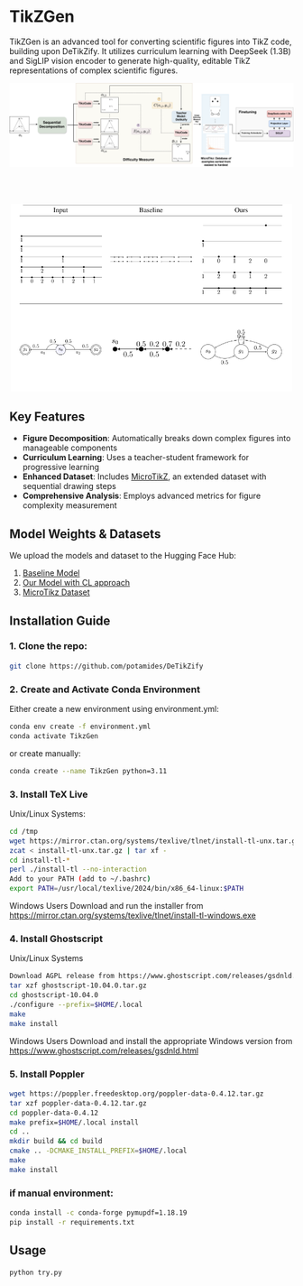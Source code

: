 # TikZGen

TikZGen is an advanced tool for converting scientific figures into TikZ code, building upon DeTikZify. It utilizes curriculum learning with DeepSeek (1.3B) and SigLIP vision encoder to generate high-quality, editable TikZ representations of complex scientific figures.
<div align="center">
<img src="images/arch2.drawio.png" width="800" alt="Example 1">
</div>

<br><br>

<div align="center">
<img src="images/eval.png" width="500" alt="Example 1">
</div>

## Key Features

- **Figure Decomposition**: Automatically breaks down complex figures into manageable components
- **Curriculum Learning**: Uses a teacher-student framework for progressive learning
- **Enhanced Dataset**: Includes [MicroTikZ](https://huggingface.co/datasets/samahadhoud/decomposed-tikz-dataset-with-difficulty-measure-0-10), an extended dataset with sequential drawing steps
- **Comprehensive Analysis**: Employs advanced metrics for figure complexity measurement

## Model Weights & Datasets
We upload the models and dataset to the Hugging Face Hub:
1. [Baseline Model](https://huggingface.co/samahadhoud/deepseek-coder-1.3b-base_10k)
2. [Our Model with CL approach](https://huggingface.co/samahadhoud/deepseek-coder-1.3b-base-with-curriculum-learning_10k_pvalue2_lambda0.3_tgrow8)
3. [MicroTikz Dataset](https://huggingface.co/datasets/samahadhoud/decomposed-tikz-dataset-with-difficulty-measure-0-10)

## Installation Guide
### 1. Clone the repo: 
```bash
git clone https://github.com/potamides/DeTikZify
```
### 2. Create and Activate Conda Environment
Either create a new environment using environment.yml:
```bash
conda env create -f environment.yml
conda activate TikzGen
```
or create manually:
```bash
conda create --name TikzGen python=3.11
```
### 3. Install TeX Live
Unix/Linux Systems:
```bash
cd /tmp
wget https://mirror.ctan.org/systems/texlive/tlnet/install-tl-unx.tar.gz
zcat < install-tl-unx.tar.gz | tar xf -
cd install-tl-*
perl ./install-tl --no-interaction
Add to your PATH (add to ~/.bashrc)
export PATH=/usr/local/texlive/2024/bin/x86_64-linux:$PATH
```

Windows Users
Download and run the installer from https://mirror.ctan.org/systems/texlive/tlnet/install-tl-windows.exe

### 4. Install Ghostscript
Unix/Linux Systems
```bash
Download AGPL release from https://www.ghostscript.com/releases/gsdnld.html
tar xzf ghostscript-10.04.0.tar.gz
cd ghostscript-10.04.0
./configure --prefix=$HOME/.local
make
make install
```
Windows Users
Download and install the appropriate Windows version from https://www.ghostscript.com/releases/gsdnld.html

### 5. Install Poppler
```bash
wget https://poppler.freedesktop.org/poppler-data-0.4.12.tar.gz
tar xzf poppler-data-0.4.12.tar.gz
cd poppler-data-0.4.12
make prefix=$HOME/.local install
cd ..
mkdir build && cd build
cmake .. -DCMAKE_INSTALL_PREFIX=$HOME/.local
make
make install
```
### if manual environment:
```bash
conda install -c conda-forge pymupdf=1.18.19
pip install -r requirements.txt
```

## Usage
```bash
python try.py
```


